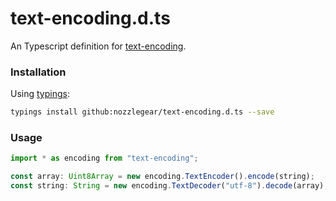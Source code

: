 # text-encoding.d.ts

An Typescript definition for [text-encoding](https://www.npmjs.com/package/text-encoding).

### Installation

Using [typings](https://github.com/typings/typings):

```bash
typings install github:nozzlegear/text-encoding.d.ts --save
```

### Usage

```js
import * as encoding from "text-encoding";

const array: Uint8Array = new encoding.TextEncoder().encode(string);
const string: String = new encoding.TextDecoder("utf-8").decode(array);
```
